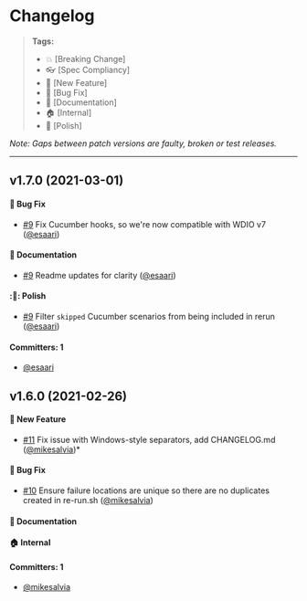 # Changelog

> **Tags:**
> - :boom:       [Breaking Change]
> - :eyeglasses: [Spec Compliancy]
> - :rocket:     [New Feature]
> - :bug:        [Bug Fix]
> - :memo:       [Documentation]
> - :house:      [Internal]
> - :nail_care:  [Polish]

_Note: Gaps between patch versions are faulty, broken or test releases._

---

## v1.7.0 (2021-03-01)

#### :bug: Bug Fix
* [#9](https://github.com/jwplayer/wdio-rerun-service/pull/9) Fix Cucumber hooks, so we're now compatible with WDIO v7 ([@esaari](https://github.com/esaari))
#### :memo: Documentation
* [#9](https://github.com/jwplayer/wdio-rerun-service/pull/9) Readme updates for clarity ([@esaari](https://github.com/esaari))
#### ::nail_care:: Polish
* [#9](https://github.com/jwplayer/wdio-rerun-service/pull/9) Filter `skipped` Cucumber scenarios from being included in rerun ([@esaari](https://github.com/esaari))

#### Committers: 1
- [@esaari](https://github.com/esaari)

## v1.6.0 (2021-02-26)

#### :rocket: New Feature
* [#11](https://github.com/jwplayer/wdio-rerun-service/pull/11) Fix issue with Windows-style separators, add CHANGELOG.md ([@mikesalvia](https://github.com/mikesalvia))*
#### :bug: Bug Fix
* [#10](https://github.com/jwplayer/wdio-rerun-service/pull/10) Ensure failure locations are unique so there are no duplicates created in re-run.sh ([@mikesalvia](https://github.com/mikesalvia))
#### :memo: Documentation
#### :house: Internal

#### Committers: 1
- [@mikesalvia](https://github.com/mikesalvia)
